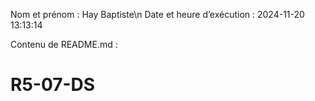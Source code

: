 Nom et prénom : Hay Baptiste\n
Date et heure d’exécution : 2024-11-20 13:13:14

Contenu de README.md :
# R5-07-DS